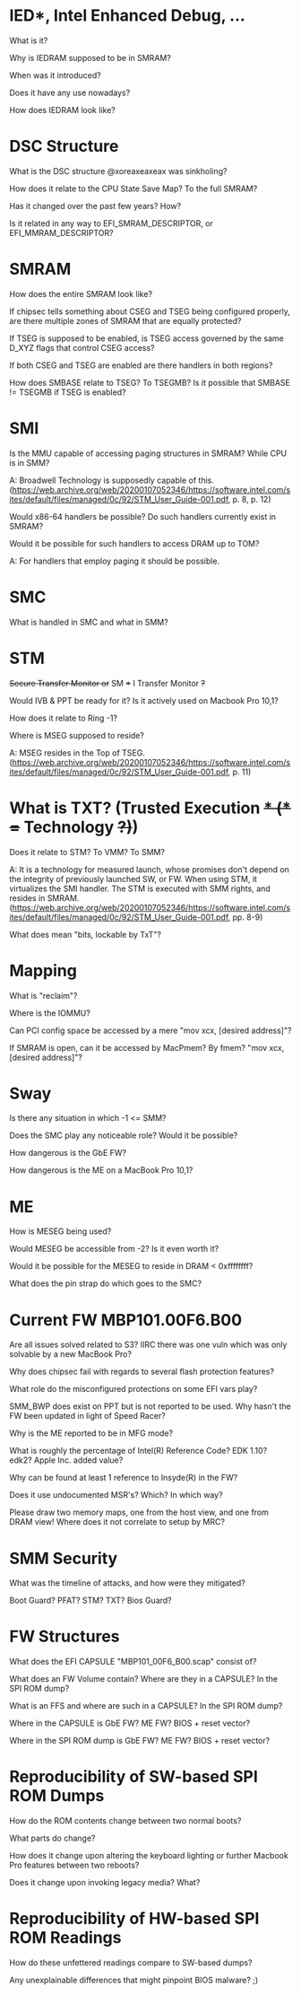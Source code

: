 # IED*, Intel Enhanced Debug, ...
What is it?

Why is IEDRAM supposed to be in SMRAM?

When was it introduced?

Does it have any use nowadays?

How does IEDRAM look like?

# DSC Structure
What is the DSC structure @xoreaxeaxeax was sinkholing?

How does it relate to the CPU State Save Map? To the full SMRAM?

Has it changed over the past few years? How?

Is it related in any way to EFI_SMRAM_DESCRIPTOR, or EFI_MMRAM_DESCRIPTOR?

# SMRAM
How does the entire SMRAM look like?

If chipsec tells something about CSEG and TSEG being configured properly, are there multiple zones of SMRAM that are equally protected?

If TSEG is supposed to be enabled, is TSEG access governed by the same D_XYZ flags that control CSEG access?

If both CSEG and TSEG are enabled are there handlers in both regions?

How does SMBASE relate to TSEG? To TSEGMB? Is it possible that SMBASE != TSEGMB if TSEG is enabled?

# SMI
Is the MMU capable of accessing paging structures in SMRAM? While CPU is in SMM?

A: Broadwell Technology is supposedly capable of this. (https://web.archive.org/web/20200107052346/https://software.intel.com/sites/default/files/managed/0c/92/STM_User_Guide-001.pdf, p. 8, p. 12)

Would x86-64 handlers be possible? Do such handlers currently exist in SMRAM?

Would it be possible for such handlers to access DRAM up to TOM?

A: For handlers that employ paging it should be possible.

# SMC
What is handled in SMC and what in SMM?

# STM
~~Secure Transfer Monitor or~~ SM ~~*~~ I Transfer Monitor ~~?~~

Would IVB & PPT be ready for it? Is it actively used on Macbook Pro 10,1?

How does it relate to Ring -1?

Where is MSEG supposed to reside?

A: MSEG resides in the Top of TSEG. (https://web.archive.org/web/20200107052346/https://software.intel.com/sites/default/files/managed/0c/92/STM_User_Guide-001.pdf, p. 11)

# What is TXT? (Trusted Execution ~~* (* =~~ Technology ~~?)~~)
Does it relate to STM? To VMM? To SMM?

A: It is a technology for measured launch, whose promises don't depend on the integrity of previously launched SW, or FW. When using STM, it virtualizes the SMI handler. The STM is executed with SMM rights, and resides in SMRAM. (https://web.archive.org/web/20200107052346/https://software.intel.com/sites/default/files/managed/0c/92/STM_User_Guide-001.pdf, pp. 8-9)

What does mean "bits, lockable by TxT"?

# Mapping
What is "reclaim"?

Where is the IOMMU?

Can PCI config space be accessed by a mere "mov xcx, [desired address]"?

If SMRAM is open, can it be accessed by MacPmem? By fmem? "mov xcx, [desired address]"?

# Sway
Is there any situation in which -1 <= SMM?

Does the SMC play any noticeable role? Would it be possible?

How dangerous is the GbE FW?

How dangerous is the ME on a MacBook Pro 10,1?

# ME
How is MESEG being used?

Would MESEG be accessible from -2? Is it even worth it?

Would it be possible for the MESEG to reside in DRAM < 0xffffffff?

What does the pin strap do which goes to the SMC?

# Current FW MBP101.00F6.B00
Are all issues solved related to S3? IIRC there was one vuln which was only solvable by a new MacBook Pro?

Why does chipsec fail with regards to several flash protection features?

What role do the misconfigured protections on some EFI vars play?

SMM_BWP does exist on PPT but is not reported to be used. Why hasn't the FW been updated in light of Speed Racer?

Why is the ME reported to be in MFG mode?

What is roughly the percentage of Intel(R) Reference Code? EDK 1.10? edk2? Apple Inc. added value?

Why can be found at least 1 reference to Insyde(R) in the FW?

Does it use undocumented MSR's? Which? In which way?

Please draw two memory maps, one from the host view, and one from DRAM view! Where does it not correlate to setup by MRC?

# SMM Security
What was the timeline of attacks, and how were they mitigated?

Boot Guard? PFAT? STM? TXT? Bios Guard?

# FW Structures
What does the EFI CAPSULE "MBP101_00F6_B00.scap" consist of?

What does an FW Volume contain? Where are they in a CAPSULE? In the SPI ROM dump?

What is an FFS and where are such in a CAPSULE? In the SPI ROM dump?

Where in the CAPSULE is GbE FW? ME FW? BIOS + reset vector?

Where in the SPI ROM dump is GbE FW? ME FW? BIOS + reset vector?

# Reproducibility of SW-based SPI ROM Dumps
How do the ROM contents change between two normal boots?

What parts do change?

How does it change upon altering the keyboard lighting or further Macbook Pro features between two reboots?

Does it change upon invoking legacy media? What?

# Reproducibility of HW-based SPI ROM Readings
How do these unfettered readings compare to SW-based dumps?

Any unexplainable differences that might pinpoint BIOS malware? ;) 
